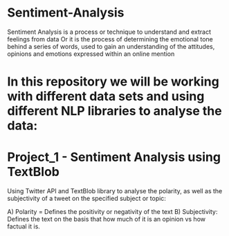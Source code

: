 # Sentiment-Analysis

Sentiment Analysis is a process or technique to understand and extract feelings from data Or it is the process of determining the emotional tone behind a series of words, used to gain an understanding of the attitudes, opinions and emotions expressed within an online mention
# In this repository we will be working with different data sets and using different NLP libraries to analyse the data:

# Project_1 - Sentiment Analysis using TextBlob

Using Twitter API and TextBlob library to analyse the polarity, as well as the subjectivity of a tweet on the specified subject or topic:

A) Polarity = Defines the positivity or negativity of the text
B) Subjectivity: Defines the text on the basis that how much of it is an opinion vs how factual it is.
